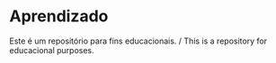 # Aprendizado
 Este é um repositório para fins educacionais. / This is a repository for educacional purposes.
